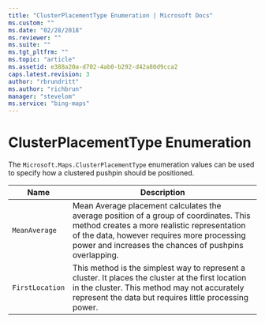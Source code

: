 ```yaml
---
title: "ClusterPlacementType Enumeration | Microsoft Docs"
ms.custom: ""
ms.date: "02/28/2018"
ms.reviewer: ""
ms.suite: ""
ms.tgt_pltfrm: ""
ms.topic: "article"
ms.assetid: e388a20a-d702-4ab0-b292-d42a80d9cca2
caps.latest.revision: 3
author: "rbrundritt"
ms.author: "richbrun"
manager: "stevelom"
ms.service: "bing-maps"
---
```


# ClusterPlacementType Enumeration

The `Microsoft.Maps.ClusterPlacementType` enumeration values can be used to specify how a clustered pushpin should be positioned.

Name                 | Description
-------------------- | ----------------------
`MeanAverage`        | Mean Average placement calculates the average position of a group of coordinates. This method creates a more realistic representation of the data, however requires more processing power and increases the chances of pushpins overlapping.
`FirstLocation`      | This method is the simplest way to represent a cluster. It places the cluster at the first location in the cluster. This method may not accurately represent the data but requires little processing power.

